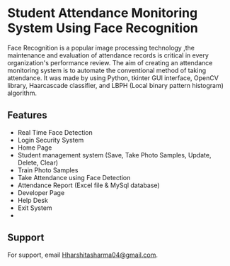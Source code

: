 # Student Attendance Monitoring System Using Face Recognition

Face Recognition is a popular image processing technology ,the maintenance and evaluation of attendance records is critical in every organization's performance review. The aim of creating an attendance monitoring system is to automate the conventional method of taking attendance.
It was made by using Python, tkinter GUI interface, OpenCV library, Haarcascade classifier, and LBPH (Local binary pattern histogram) algorithm.



## Features

- Real Time Face Detection
- Login Security System
- Home Page
- Student management system (Save, Take Photo Samples, Update, Delete, Clear)
- Train Photo Samples
- Take Attendance using Face Detection 
- Attendance Report (Excel file & MySql database) 
- Developer Page 
- Help Desk
- Exit System
- 
## Support
For support, email Hharshitasharma04@gmail.com.
